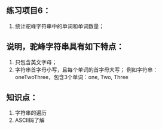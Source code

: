 ## 练习项目6：
1. 统计驼峰字符串中的单词和单词数量；
   
## 说明，驼峰字符串具有如下特点：
1. 只包含英文字母；
2. 字符串首字母小写，且每个单词的首字母大写；
例如字符串：oneTwoThree，包含3个单词：one, Two, Three

## 知识点：
1. 字符串的遍历
2. ASCII码了解
